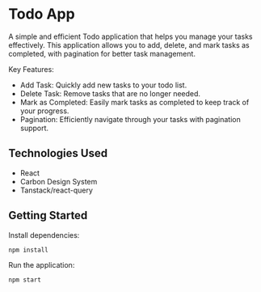 # Todo App

A simple and efficient Todo application that helps you manage your tasks effectively. This application allows you to
add, delete, and mark tasks as completed, with pagination for better task management.

Key Features:

- Add Task: Quickly add new tasks to your todo list.
- Delete Task: Remove tasks that are no longer needed.
- Mark as Completed: Easily mark tasks as completed to keep track of your progress.
- Pagination: Efficiently navigate through your tasks with pagination support.

## Technologies Used

- React
- Carbon Design System
- Tanstack/react-query

## Getting Started

Install dependencies:

```bash
npm install
```

Run the application:

```bash
npm start
```
